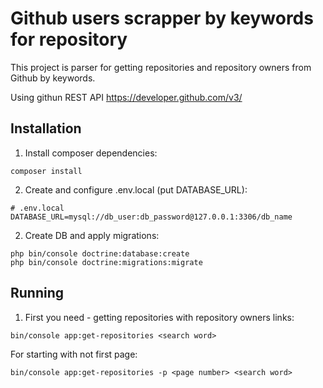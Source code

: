 # Github users scrapper by keywords for repository

This project is parser for getting repositories and repository owners from Github by keywords.

Using githun REST API https://developer.github.com/v3/

## Installation

1. Install composer dependencies:
```
composer install
```

2. Create and configure .env.local (put DATABASE_URL):
```
# .env.local
DATABASE_URL=mysql://db_user:db_password@127.0.0.1:3306/db_name

```

2. Create DB and apply migrations:
```
php bin/console doctrine:database:create
php bin/console doctrine:migrations:migrate
```

## Running

1. First you need - getting repositories with repository owners links:

```
bin/console app:get-repositories <search word>
```

For starting with not first page:
```
bin/console app:get-repositories -p <page number> <search word>
```



